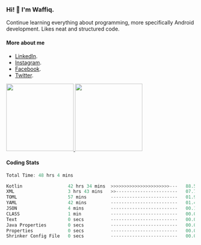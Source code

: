 ### Hi! 👋 I'm Waffiq.

Continue learning everything about programming, more specifically Android development. Likes neat and structured code.

#### More about me 
- [LinkedIn](https://www.linkedin.com/in/waffiqaziz/).
- [Instagram](https://www.instagram.com/waffiqaziz/).
- [Facebook](https://web.facebook.com/WaffiqAziz/).
- [Twitter](https://twitter.com/AzizWaffiq).

<p align="left">
<a href="https://github.com/waffiqaziz">
  <img height="180em" src="https://github-readme-stats-eight-theta.vercel.app/api?username=waffiqaziz&show_icons=true&theme=algolia&include_all_commits=true&count_private=true"/>
  <img height="180em" src="https://github-readme-stats-eight-theta.vercel.app/api/top-langs/?username=waffiqaziz&layout=compact&langs_count=8&theme=algolia"/>
</a>
</p>

#### Coding Stats
<!--START_SECTION:waka-->

```rust
Total Time: 48 hrs 4 mins

Kotlin                 42 hrs 34 mins  >>>>>>>>>>>>>>>>>>>>>>---   88.54 %
XML                    3 hrs 43 mins   >>-----------------------   07.75 %
TOML                   57 mins         -------------------------   01.99 %
YAML                   42 mins         -------------------------   01.49 %
JSON                   4 mins          -------------------------   00.16 %
CLASS                  1 min           -------------------------   00.06 %
Text                   0 secs          -------------------------   00.01 %
Java Properties        0 secs          -------------------------   00.00 %
Properties             0 secs          -------------------------   00.00 %
Shrinker Config File   0 secs          -------------------------   00.00 %
```

<!--END_SECTION:waka-->
